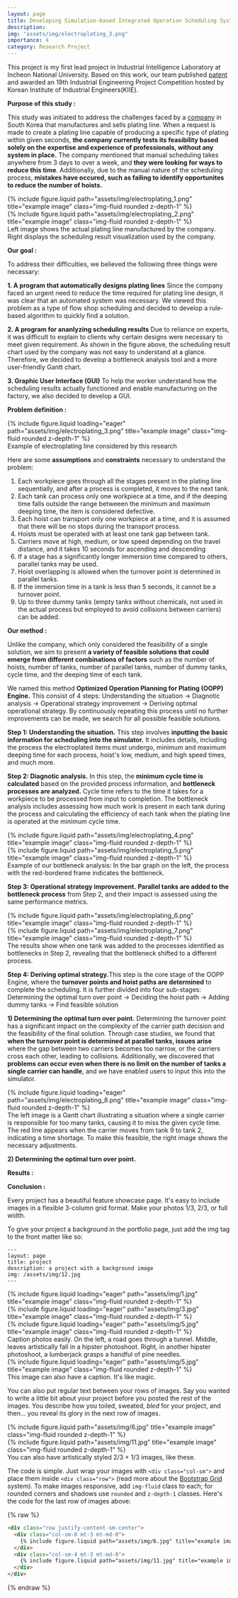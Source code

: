 ```yaml
---
layout: page
title: Developing Simulation-based Integrated Operation Scheduling System
description:
img: "assets/img/electroplating_3.png"
importance: 4
category: Research Project
---
```


This project is my first lead project in Industrial Intelligence Laboratory at Incheon National University. Based on this work, our team published <a href="/assets/pdf/patent_certification.pdf">patent</a> and awarded an 19th Industrial Engineering Project Competition hosted by Korean Institute of Industrial Engineers(KIIE).

<b>Purpose of this study : </b>

This study was initiated to address the challenges faced by a <a href="http://www.ik-tech.co.kr/eng/" target="_blank">company</a> in South Korea that manufactures and sells plating line. When a request is made to create a plating line capable of producing a specific type of plating within given seconds, <b>the company currently tests its feasibility based solely on the expertise and experience of professionals, without any system in place.</b> The company mentioned that manual scheduling takes anywhere from 3 days to over a week, and <b>they were looking for ways to reduce this time</b>. Additionally, due to the manual nature of the scheduling process, <b>mistakes have occured, such as failing to identify opportunites to reduce the number of hoists.</b> 

<div class="row justify-content-sm-center">
    <div class="col-sm-6 mt-3 mt-md-0">
        {% include figure.liquid path="assets/img/electroplating_1.png" title="example image" class="img-fluid rounded z-depth-1" %}
    </div>
    <div class="col-sm-6 mt-3 mt-md-0">
        {% include figure.liquid path="assets/img/electroplating_2.png" title="example image" class="img-fluid rounded z-depth-1" %}
    </div>
</div>
<div class="caption">
    Left image shows the actual plating line manufactured by the company. Right displays the scheduling result visualization used by the company.
</div>

<b>Our goal : </b> 

To address their difficulties, we believed the following three things were necessary:

<b>1. A program that automatically designs plating lines</b> Since the company faced an urgent need to reduce the time required for plating line design, it was clear that an automated system was necessary. We viewed this problem as a type of flow shop scheduling and decided to develop a rule-based algorithm to quickly find a solution.

<b>2. A program for ananlyzing scheduling results</b> Due to reliance on experts, it was difficult to explain to clients why certain designs were necessary to meet given requirement. As shown in the figure above, the scheduling result chart used by the company was not easy to understand at a glance. Therefore, we decided to develop a bottleneck analysis tool and a more user-friendly Gantt chart.

<b>3. Graphic User Interface (GUI)</b> To help the worker understand how the scheduling results actually functioned and enable manufacturing on the factory, we also decided to develop a GUI.

<b>Problem definition : </b>

<div class="row">
    <div class="col-sm mt-3 mt-md-0">
        {% include figure.liquid loading="eager" path="assets/img/electroplating_3.png" title="example image" class="img-fluid rounded z-depth-1" %}
    </div>
</div>
<div class="caption">
    Example of electroplating line considered by this research
</div>

Here are some <b>assumptions</b> and <b>constraints</b> necessary to understand the problem:

1. Each workpiece goes through all the stages present in the plating line sequentially, and after a process is completed, it moves to the next tank.
2. Each tank can process only one workpiece at a time, and if the deeping time falls outside the range betweeen the minimum and maximum deeping time, the item is considered defective.
3. Each hoist can transport only one workpiece at a time, and it is assumed that there will be no stops during the transport process.
4. Hoists must be operated with at least one tank gap between tank.
5. Carriers move at high, medium, or low speed depending on the travel distance, and it takes 10 seconds for ascending and descending
6. If a stage has a significantly longer immersion time compared to others, parallel tanks may be used.
7. Hoist overlapping is allowed when the turnover point is determined in parallel tanks.
8. If the immersion time in a tank is less than 5 seconds, it cannot be a turnover point.
9. Up to three dummy tanks (empty tanks without chemicals, not used in the actual process but employed to avoid collisions between carriers) can be added.

<b>Our method : </b>

Unlike the company, which only considered the feasibility of a single solution, we aim to present <b>a variety of feasible solutions that could emerge from different combinations of factors</b> such as the number of hoists, number of tanks, number of parallel tanks, number of dummy tanks, cycle time, and the deeping time of each tank. 

We named this method <b>Optimized Operation Planning for Plating (OOPP) Engine.</b> This consist of 4 steps: Understanding the situation -> Diagnotic analysis -> Operational strategy improvement -> Deriving optimal operational strategy. By continuously repeating this process until no further improvements can be made, we search for all possible feasible solutions.

<b>Step 1: Understanding the situation.</b> This step involves <b>inputting the basic information for scheduling into the simulator.</b> It includes details, including the process the electroplated items must undergo, minimum and maximum deeping time for each process, hoist's low, medium, and high speed times, and much more. 

<b>Step 2: Diagnotic analysis.</b> In this step, the <b>minimum cycle time is calculated</b> based on the provided process information, and <b>bottleneck processes are analyzed.</b> Cycle time refers to the time it takes for a workpiece to be processed from input to completion. The bottleneck analysis includes assessing how much work is present in each tank during the process and calculating the efficiency of each tank when the plating line is operated at the minimum cycle time.

<div class="row justify-content-sm-center">
    <div class="col-sm-6 mt-3 mt-md-0">
        {% include figure.liquid path="assets/img/electroplating_4.png" title="example image" class="img-fluid rounded z-depth-1" %}
    </div>
    <div class="col-sm-6 mt-3 mt-md-0">
        {% include figure.liquid path="assets/img/electroplating_5.png" title="example image" class="img-fluid rounded z-depth-1" %}
    </div>
</div>
<div class="caption">
    Example of our bottleneck analysis: In the bar graph on the left, the process with the red-bordered frame indicates the bottleneck.
</div>

<b>Step 3: Operational strategy improvement.</b> <b>Parallel tanks are added to the bottleneck process</b> from Step 2, and their impact is assessed using the same performance metrics.

<div class="row justify-content-sm-center">
    <div class="col-sm-6 mt-3 mt-md-0">
        {% include figure.liquid path="assets/img/electroplating_6.png" title="example image" class="img-fluid rounded z-depth-1" %}
    </div>
    <div class="col-sm-6 mt-3 mt-md-0">
        {% include figure.liquid path="assets/img/electroplating_7.png" title="example image" class="img-fluid rounded z-depth-1" %}
    </div>
</div>
<div class="caption">
    The results show when one tank was added to the processes identified as bottlenecks in Step 2, revealing that the bottleneck shifted to a different process.
</div>

<b>Step 4: Deriving optimal strategy.</b>This step is the core stage of the OOPP Engine, where the <b>turnover points and hoist paths are determined</b> to complete the scheduling. It is further divided into four sub-stages: Determining the optimal turn over point -> Deciding the hoist path -> Adding dummy tanks -> Find feasible solution

<b>1) Determining the optimal turn over point.</b> Determining the turnover point has a significant impact on the complexity of the carrier path decision and the feasibility of the final solution. Through case studies, we found that <b>when the turnover point is determined at parallel tanks, issues arise</b> where the gap between two carriers becomes too narrow, or the carriers cross each other, leading to collisions. Additionally, we discovered that <b>problems can occur even when there is no limit on the number of tanks a single carrier can handle</b>, and we have enabled users to input this into the simulator.

<div class="row">
    <div class="col-sm mt-3 mt-md-0">
        {% include figure.liquid loading="eager" path="assets/img/electroplating_8.png" title="example image" class="img-fluid rounded z-depth-1" %}
    </div>
</div>
<div class="caption">
    The left image is a Gantt chart illustrating a situation where a single carrier is responsible for too many tanks, causing it to miss the given cycle time. The red line appears when the carrier moves from tank 9 to tank 2, indicating a time shortage. To make this feasible, the right image shows the necessary adjustments.
</div>

<b>2) Determining the optimal turn over point.</b>

<b>Results : </b>

<b>Conclusion : </b>

Every project has a beautiful feature showcase page.
It's easy to include images in a flexible 3-column grid format.
Make your photos 1/3, 2/3, or full width.

To give your project a background in the portfolio page, just add the img tag to the front matter like so:

    ---
    layout: page
    title: project
    description: a project with a background image
    img: /assets/img/12.jpg
    ---

<div class="row">
    <div class="col-sm mt-3 mt-md-0">
        {% include figure.liquid loading="eager" path="assets/img/1.jpg" title="example image" class="img-fluid rounded z-depth-1" %}
    </div>
    <div class="col-sm mt-3 mt-md-0">
        {% include figure.liquid loading="eager" path="assets/img/3.jpg" title="example image" class="img-fluid rounded z-depth-1" %}
    </div>
    <div class="col-sm mt-3 mt-md-0">
        {% include figure.liquid loading="eager" path="assets/img/5.jpg" title="example image" class="img-fluid rounded z-depth-1" %}
    </div>
</div>
<div class="caption">
    Caption photos easily. On the left, a road goes through a tunnel. Middle, leaves artistically fall in a hipster photoshoot. Right, in another hipster photoshoot, a lumberjack grasps a handful of pine needles.
</div>
<div class="row">
    <div class="col-sm mt-3 mt-md-0">
        {% include figure.liquid loading="eager" path="assets/img/5.jpg" title="example image" class="img-fluid rounded z-depth-1" %}
    </div>
</div>
<div class="caption">
    This image can also have a caption. It's like magic.
</div>

You can also put regular text between your rows of images.
Say you wanted to write a little bit about your project before you posted the rest of the images.
You describe how you toiled, sweated, _bled_ for your project, and then... you reveal its glory in the next row of images.

<div class="row justify-content-sm-center">
    <div class="col-sm-8 mt-3 mt-md-0">
        {% include figure.liquid path="assets/img/6.jpg" title="example image" class="img-fluid rounded z-depth-1" %}
    </div>
    <div class="col-sm-4 mt-3 mt-md-0">
        {% include figure.liquid path="assets/img/11.jpg" title="example image" class="img-fluid rounded z-depth-1" %}
    </div>
</div>
<div class="caption">
    You can also have artistically styled 2/3 + 1/3 images, like these.
</div>

The code is simple.
Just wrap your images with `<div class="col-sm">` and place them inside `<div class="row">` (read more about the <a href="https://getbootstrap.com/docs/4.4/layout/grid/">Bootstrap Grid</a> system).
To make images responsive, add `img-fluid` class to each; for rounded corners and shadows use `rounded` and `z-depth-1` classes.
Here's the code for the last row of images above:

{% raw %}

```html
<div class="row justify-content-sm-center">
  <div class="col-sm-8 mt-3 mt-md-0">
    {% include figure.liquid path="assets/img/6.jpg" title="example image" class="img-fluid rounded z-depth-1" %}
  </div>
  <div class="col-sm-4 mt-3 mt-md-0">
    {% include figure.liquid path="assets/img/11.jpg" title="example image" class="img-fluid rounded z-depth-1" %}
  </div>
</div>
```

{% endraw %}
